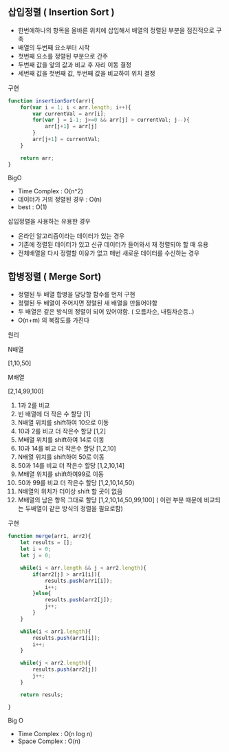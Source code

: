 ## 삽입정렬 ( Insertion Sort )

- 한번에하나의 항목을 올바른 위치에 삽입해서 배열의 정렬된 부분을 점진적으로 구축
- 배열의 두번째 요소부터 시작
- 첫번째 요소를 정렬된 부분으로 간주
- 두번째 값을 앞의 값과 비교 후 자리 이동 결정
- 세번째 값을 첫번째 값, 두번째 값을 비교하여 위치 결정

구현

```jsx
function insertionSort(arr){
	for(var i = 1; i < arr.length; i++){
		var currentVal = arr[i];
		for(var j = i-1; j>=0 && arr[j] > currentVal; j--){
			arr[j+1] = arr[j]
		}
		arr[j+1] = currentVal;
	}

	return arr;
}
```

BigO

- Time Complex : O(n^2)
- 데이터가 거의 정렬된 경우 : O(n)
- best : O(1)

삽입정렬을 사용하는 유용한 경우

- 온라인 알고리즘이라는 데이터가 있는 경우
- 기존에 정렬된 데이터가 있고 신규 데이터가 들어와서 재 정렬되야 할 때 유용
- 전체배열을 다시 정렬할 이유가 없고 매번 새로운 데이터를 수신하는 경우

## 합병정렬 ( Merge Sort)

- 정렬된 두 배열 합병을 담당할 함수를 먼저 구현
- 정렬된 두 배열이 주어지면 정렬된 새 배열을 만들어야함
- 두 배열은 같은 방식의 정렬이 되어 있어야함. ( 오름차순, 내림차순등..)
- O(n+m) 의 복잡도를 가진다

원리

N배열 

[1,10,50]

M배열

[2,14,99,100]

1. 1과 2를 비교
2. 빈 배열에 더 작은 수 할당 [1]
3. N배열 위치를 shift하여 10으로 이동 
4. 10과 2를 비교 더 작은수 할당 [1,2]
5. M배열 위치를 shift하여 14로 이동
6. 10과 14를 비교 더 작은수 할당 [1,2,10]
7. N배열 위치를 shift하여 50로 이동
8. 50과 14를 비교 더 작은수 할당 [1,2,10,14]
9. M배열 위치를 shift하여99로 이동
10. 50과 99를 비교 더 작은수 할당 [1,2,10,14,50)
11. N배열의 위치가 더이상 shift 할 곳이 없음
12. M배열의 남은 항목 그대로 할당 [1,2,10,14,50,99,100] ( 이런 부분 때문에 비교되는 두배열이 같은 방식의 정렬을 필요로함)

구현

```jsx
function merge(arr1, arr2){
	let results = [];
	let i = 0;
	let j = 0;

	while(i < arr.length && j < arr2.length){
		if(arr2[j] > arr1[i]){
			results.push(arr1[i]);
			i++;
		}else{
			results.push(arr2[j]);
			j++;
		}
	}

	while(i < arr1.length){
		results.push(arr1[i]);
		i++;
	}

	while(j < arr2.length){
		results.push(arr2[j])
		j++;
	}

	return resuls;

}
```

Big O

- Time Complex : O(n log n)
- Space Complex : O(n)